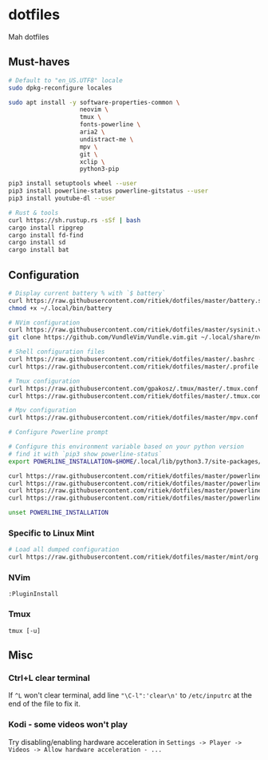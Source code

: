 # dotfiles

Mah dotfiles

## Must-haves

```bash
# Default to "en_US.UTF8" locale
sudo dpkg-reconfigure locales

sudo apt install -y software-properties-common \
                    neovim \
                    tmux \
                    fonts-powerline \
                    aria2 \
                    undistract-me \
                    mpv \
                    git \
                    xclip \
                    python3-pip

pip3 install setuptools wheel --user
pip3 install powerline-status powerline-gitstatus --user
pip3 install youtube-dl --user
```

```bash
# Rust & tools
curl https://sh.rustup.rs -sSf | bash
cargo install ripgrep
cargo install fd-find
cargo install sd
cargo install bat
```

## Configuration

```bash
# Display current battery % with `$ battery`
curl https://raw.githubusercontent.com/ritiek/dotfiles/master/battery.sh -o ~/.local/bin/battery
chmod +x ~/.local/bin/battery

# NVim configuration
curl https://raw.githubusercontent.com/ritiek/dotfiles/master/sysinit.vim -o ~/.local/share/nvim/sysinit.vim
git clone https://github.com/VundleVim/Vundle.vim.git ~/.local/share/nvim/bundle/Vundle.vim

# Shell configuration files
curl https://raw.githubusercontent.com/ritiek/dotfiles/master/.bashrc -o ~/.bashrc
curl https://raw.githubusercontent.com/ritiek/dotfiles/master/.profile -o ~/.profile

# Tmux configuration
curl https://raw.githubusercontent.com/gpakosz/.tmux/master/.tmux.conf -o ~/.tmux.conf
curl https://raw.githubusercontent.com/ritiek/dotfiles/master/.tmux.conf.local -o ~/.tmux.conf.local

# Mpv configuration
curl https://raw.githubusercontent.com/ritiek/dotfiles/master/mpv.conf -o ~/.config/mpv/mpv.conf
```

```bash
# Configure Powerline prompt

# Configure this environment variable based on your python version
# find it with `pip3 show powerline-status`
export POWERLINE_INSTALLATION=$HOME/.local/lib/python3.7/site-packages/powerline

curl https://raw.githubusercontent.com/ritiek/dotfiles/master/powerline/config.json -o $POWERLINE_INSTALLATION/config_files/config.json
curl https://raw.githubusercontent.com/ritiek/dotfiles/master/powerline/ritiek_shell_theme.json -o $POWERLINE_INSTALLATION/config_files/themes/shell/ritiek.json
curl https://raw.githubusercontent.com/ritiek/dotfiles/master/powerline/ritiek_colorscheme.json -o $POWERLINE_INSTALLATION/config_files/colorschemes/ritiek.json
curl https://raw.githubusercontent.com/ritiek/dotfiles/master/powerline/ipython_config.py -o $HOME/.ipython/profile_default/ipython_config.py

unset POWERLINE_INSTALLATION
```

### Specific to Linux Mint

```bash
# Load all dumped configuration
curl https://raw.githubusercontent.com/ritiek/dotfiles/master/mint/org.dconf | dconf load /org/
```

### NVim

```
:PluginInstall
```

### Tmux

```
tmux [-u]
```

## Misc

### Ctrl+L clear terminal

If `^L` won't clear terminal, add line `"\C-l":'clear\n'` to `/etc/inputrc` at the end of the file to fix it.

### Kodi - some videos won't play

Try disabling/enabling hardware acceleration in `Settings -> Player -> Videos -> Allow hardware acceleration - ...`
